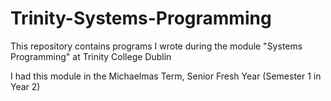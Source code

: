 # Trinity-Systems-Programming
This repository contains programs I wrote during the module "Systems Programming" at Trinity College Dublin

I had this module in the Michaelmas Term, Senior Fresh Year (Semester 1 in Year 2)
